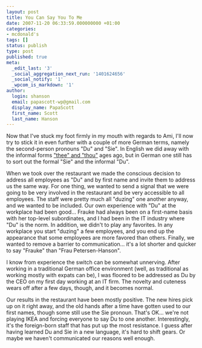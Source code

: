 ```yaml
---
layout: post
title: You Can Say You To Me
date: 2007-11-20 06:33:59.000000000 +01:00
categories:
- mcdonald's
tags: []
status: publish
type: post
published: true
meta:
  _edit_last: '3'
  _social_aggregation_next_run: '1401624656'
  _social_notify: '1'
  _wpcom_is_markdown: '1'
author:
  login: shanson
  email: papascott-wp@gmail.com
  display_name: PapaScott
  first_name: Scott
  last_name: Hanson
---
```

<p>Now that I've stuck my foot firmly in my mouth with regards to Ami, I'll now try to stick it in even further with a couple of more German terms, namely the second-person pronouns "Du" and "Sie". In English we did away with the informal forms <a href="http://en.wikipedia.org/wiki/Thou">"thee" and "thou"</a> ages ago, but in German one still has to sort out the formal "Sie" and the informal "Du".</p>
<p>When we took over the restaurant we made the conscious decision to address all employees as "Du" and by first name and invite them to address us the same way. For one thing, we wanted to send a signal that we were going to be very involved in the restaurant and be very accessible to all employees. The staff were pretty much all "duzing" one another anyway, and we wanted to be included. Our own experience with "Du" at the workplace had been good... Frauke had always been on a first-name basis with her top-level subordinates, and I had been in the IT industry where "Du" is the norm. In addition, we didn't to play any favorites. In any workplace you start "duzing" a few employees, and you end up the appearance that some employees are more favored than others. Finally, we wanted to remove a barrier to communication... it's a lot shorter and quicker to say "Frauke" than "Frau Petersen-Hanson".</p>
<p>I know from experience the switch can be somewhat unnerving. After working in a traditional German office environment (well, as traditional as working mostly with expats can be), I was floored to be addressed as Du by the CEO on my first day working at an IT firm. The novelty and cuteness wears off after a few days, though, and it becomes normal.</p>
<p>Our results in the restaurant have been mostly positive. The new hires pick up on it right away, and the old hands after a time have gotten used to our first names, though some still use the Sie pronoun. That's OK... we're not playing IKEA and forcing everyone to say Du to one another. Interestingly, it's the foreign-born staff that has put up the most resistance. I guess after having learned Du and Sie in a new language, it's hard to shift gears. Or maybe we haven't communicated our reasons well enough.</p>
